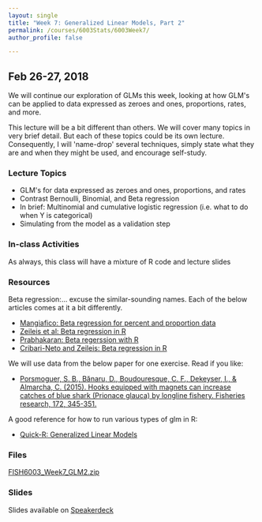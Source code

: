 ```yaml
---
layout: single
title: "Week 7: Generalized Linear Models, Part 2"
permalink: /courses/6003Stats/6003Week7/
author_profile: false

---
```


## Feb 26-27, 2018

We will continue our exploration of GLMs this week, looking at how GLM's can be applied to data expressed as zeroes and ones, proportions, rates, and more.

This lecture will be a bit different than others. We will cover many topics in very brief detail. But each of these topics could be its own lecture. Consequently, I will 'name-drop' several techniques, simply state what they are and when they might be used, and encourage self-study. 

### Lecture Topics

* GLM's for data expressed as zeroes and ones, proportions, and rates
* Contrast Bernoulli, Binomial, and Beta regression
* In brief: Multinomial and cumulative logistic regression (i.e. what to do when Y is categorical)
* Simulating from the model as a validation step
		
### In-class Activities

As always, this class will have a mixture of R code and lecture slides

### Resources

Beta regression:... excuse the similar-sounding names. Each of the below articles comes at it a bit differently.

* [Mangiafico: Beta regression for percent and proportion data](http://rcompanion.org/handbook/J_02.html)
* [Zeileis et al: Beta regression in R](https://eeecon.uibk.ac.at/~zeileis/papers/ERCIM-2010.pdf)
* [Prabhakaran: Beta regerssion with R](http://r-statistics.co/Beta-Regression-With-R.html)
* [Cribari-Neto and Zeileis: Beta regression in R](https://cran.r-project.org/web/packages/betareg/vignettes/betareg.pdf)

We will use data from the below paper for one exercise. Read if you like:

- [Porsmoguer, S. B., Bănaru, D., Boudouresque, C. F., Dekeyser, I., & Almarcha, C. (2015). Hooks equipped with magnets can increase catches of blue shark (Prionace glauca) by longline fishery. Fisheries research, 172, 345-351.](https://www.sciencedirect.com/science/article/pii/S0165783615300254)

A good reference for how to run various types of glm in R:

- [Quick-R: Generalized Linear Models](https://www.statmethods.net/advstats/glm.html)

### Files

[FISH6003_Week7_GLM2.zip](/assets/images/6003/FISH6003_Week7_GLM2.zip)

### Slides

<script async class="speakerdeck-embed" data-id="5b4cda8ebfa446f7a28cdf1b66ae0108" data-ratio="1.77777777777778" src="//speakerdeck.com/assets/embed.js"></script>
Slides available on [Speakerdeck](https://speakerdeck.com/pandalusplatyceros/fish-6003-week-7-glms-part-2)


